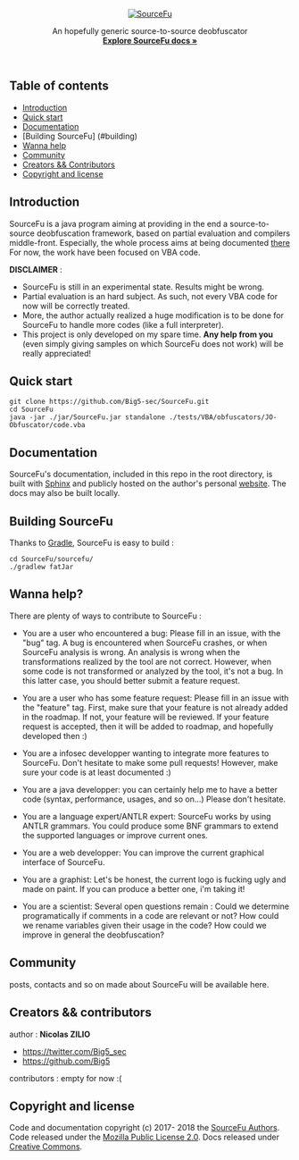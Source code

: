 <p align="center">
  <a href="https://imgbb.com/"><img src="https://image.ibb.co/hcUOxA/SourceFu.png" alt="SourceFu" border="0" /></a>

  <p align="center">
    An hopefully generic source-to-source deobfuscator
    <br>
    <a href="https://big5-security.com/sourcefu/"><strong>Explore SourceFu docs &raquo;</strong></a>
    <br>
  </p>
</p>

<br>

## Table of contents
- [Introduction](#introduction)
- [Quick start](#quick-start)
- [Documentation](#documentation)
- [Building SourceFu] (#building)
- [Wanna help](#wanna-help)
- [Community](#community)
- [Creators && Contributors](#creators-contributors)
- [Copyright and license](#copyright-and-license)

## Introduction

SourceFu is a java program aiming at providing in the end a source-to-source deobfuscation framework, based on partial evaluation and compilers middle-front. Especially, the whole process aims at being documented [there](https://big5-security.com/sourcefu/functioning.html) For now, the work have been focused on VBA code. 

**DISCLAIMER** :

- SourceFu is still in an experimental state. Results might be wrong.
- Partial evaluation is an hard subject. As such, not every VBA code for now will be correctly treated.
- More, the author actually realized a huge modification is to be done for SourceFu to handle more codes (like a full interpreter).
- This project is only developed on my spare time. **Any help from you** (even simply giving samples on which SourceFu does not work) will be really appreciated!

## Quick start

```
git clone https://github.com/Big5-sec/SourceFu.git
cd SourceFu
java -jar ./jar/SourceFu.jar standalone ./tests/VBA/obfuscators/JO-Obfuscator/code.vba
```

## Documentation

SourceFu's documentation, included in this repo in the root directory, is built with [Sphinx](http://www.sphinx-doc.org/en/master/) and publicly hosted on the author's personal [website](https://big5-security.com/sourcefu/). The docs may also be built locally.

## Building SourceFu

Thanks to [Gradle](https://gradle.org/), SourceFu is easy to build :

```
cd SourceFu/sourcefu/
./gradlew fatJar
```

## Wanna help?

There are plenty of ways to contribute to SourceFu :

- You are a user who encountered a bug: Please fill in an issue, with the "bug" tag.
A bug is encountered when SourceFu crashes, or when SourceFu analysis is wrong. An analysis is wrong when the transformations realized by the tool are not correct. However, when some code is not transformed or analyzed by the tool, it's not a bug. In this latter case, you should better submit a feature request.

- You are a user who has some feature request: Please fill in an issue with the "feature" tag.
First, make sure that your feature is not already added in the roadmap. If not, your feature will be reviewed. If your feature request is accepted, then it will be added to roadmap, and hopefully developed then :)

- You are a infosec developper wanting to integrate more features to SourceFu. Don't hesitate to make some pull requests! However, make sure your code is at least documented :)

- You are a java developper: you can certainly help me to have a better code (syntax, performance, usages, and so on...) Please don't hesitate.

- You are a language expert/ANTLR expert: SourceFu works by using ANTLR grammars. You could produce some BNF grammars to extend the supported languages or improve current ones.

- You are a web developper: You can improve the current graphical interface of SourceFu.

- You are a graphist: Let's be honest, the current logo is fucking ugly and made on paint. If you can produce a better one, i'm taking it!

- You are a scientist: Several open questions remain : Could we determine programatically if comments in a code are relevant or not? How could we rename variables given their usage in the code? How could we improve in general the deobfuscation?

## Community

posts, contacts and so on made about SourceFu will be available here.

## Creators && contributors

author : **Nicolas ZILIO**

- <https://twitter.com/Big5_sec>
- <https://github.com/Big5>


contributors :
  empty for now :( 

## Copyright and license

Code and documentation copyright (c) 2017- 2018 the [SourceFu Authors](#creators-contributors). Code released under the [Mozilla Public License 2.0](). Docs released under [Creative Commons]().
